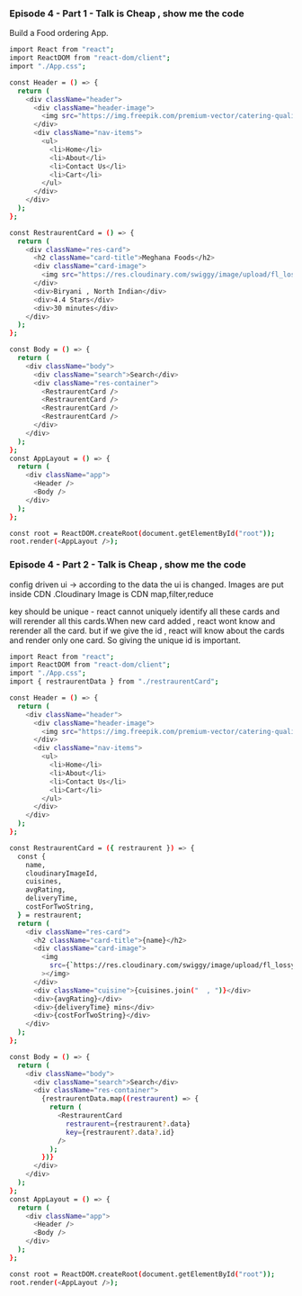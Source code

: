 ### Episode 4 - Part 1 - Talk is Cheap , show me the code

Build a Food ordering App.

```sh
import React from "react";
import ReactDOM from "react-dom/client";
import "./App.css";

const Header = () => {
  return (
    <div className="header">
      <div className="header-image">
        <img src="https://img.freepik.com/premium-vector/catering-quality-food-design-logo_187482-593.jpg" />
      </div>
      <div className="nav-items">
        <ul>
          <li>Home</li>
          <li>About</li>
          <li>Contact Us</li>
          <li>Cart</li>
        </ul>
      </div>
    </div>
  );
};

const RestraurentCard = () => {
  return (
    <div className="res-card">
      <h2 className="card-title">Meghana Foods</h2>
      <div className="card-image">
        <img src="https://res.cloudinary.com/swiggy/image/upload/fl_lossy,f_auto,q_auto,w_508,h_320,c_fill/rxsvhvcdip9dbfdijzk9"></img>
      </div>
      <div>Biryani , North Indian</div>
      <div>4.4 Stars</div>
      <div>30 minutes</div>
    </div>
  );
};

const Body = () => {
  return (
    <div className="body">
      <div className="search">Search</div>
      <div className="res-container">
        <RestraurentCard />
        <RestraurentCard />
        <RestraurentCard />
        <RestraurentCard />
      </div>
    </div>
  );
};
const AppLayout = () => {
  return (
    <div className="app">
      <Header />
      <Body />
    </div>
  );
};

const root = ReactDOM.createRoot(document.getElementById("root"));
root.render(<AppLayout />);

```

### Episode 4 - Part 2 - Talk is Cheap , show me the code

config driven ui -> according to the data the ui is changed.
Images are put inside CDN .Cloudinary Image is CDN
map,filter,reduce

key should be unique - react cannot uniquely identify all these cards and will rerender all this cards.When new card added , react wont know and rerender all the card. but if we give the id , react will know about the cards and render only one card. So giving the unique id is important.

```sh
import React from "react";
import ReactDOM from "react-dom/client";
import "./App.css";
import { restraurentData } from "./restraurentCard";

const Header = () => {
  return (
    <div className="header">
      <div className="header-image">
        <img src="https://img.freepik.com/premium-vector/catering-quality-food-design-logo_187482-593.jpg" />
      </div>
      <div className="nav-items">
        <ul>
          <li>Home</li>
          <li>About</li>
          <li>Contact Us</li>
          <li>Cart</li>
        </ul>
      </div>
    </div>
  );
};

const RestraurentCard = ({ restraurent }) => {
  const {
    name,
    cloudinaryImageId,
    cuisines,
    avgRating,
    deliveryTime,
    costForTwoString,
  } = restraurent;
  return (
    <div className="res-card">
      <h2 className="card-title">{name}</h2>
      <div className="card-image">
        <img
          src={`https://res.cloudinary.com/swiggy/image/upload/fl_lossy,f_auto,q_auto,w_508,h_320,c_fill/${cloudinaryImageId}`}
        ></img>
      </div>
      <div className="cuisine">{cuisines.join("  , ")}</div>
      <div>{avgRating}</div>
      <div>{deliveryTime} mins</div>
      <div>{costForTwoString}</div>
    </div>
  );
};

const Body = () => {
  return (
    <div className="body">
      <div className="search">Search</div>
      <div className="res-container">
        {restraurentData.map((restraurent) => {
          return (
            <RestraurentCard
              restraurent={restraurent?.data}
              key={restraurent?.data?.id}
            />
          );
        })}
      </div>
    </div>
  );
};
const AppLayout = () => {
  return (
    <div className="app">
      <Header />
      <Body />
    </div>
  );
};

const root = ReactDOM.createRoot(document.getElementById("root"));
root.render(<AppLayout />);
```
